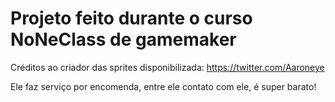 # Projeto feito durante o curso NoNeClass de gamemaker

Créditos ao criador das sprites disponibilizada:
https://twitter.com/Aaroneye

Ele faz serviço por encomenda, entre ele contato com ele, é super barato!
